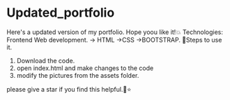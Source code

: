 # Updated_portfolio
Here's a updated version of my portfolio.
Hope yoou like it!💥
Technologies:
              Frontend Web development.
              -> HTML
              ->CSS
              ->BOOTSTRAP.
🚀Steps to use it.
1. Download the code.
2. open index.html and make changes to the code
3. modify the pictures from the assets folder.


please give a star if you find this helpful.🌟⭐
